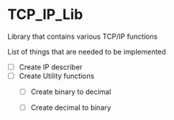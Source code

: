 # TCP_IP_Lib
Library that contains various TCP/IP functions

List of things that are needed to be implemented

- [ ] Create IP describer
- [ ] Create Utility functions
	- [ ]  Create binary to decimal 
	- [ ]  Create decimal to binary
	
